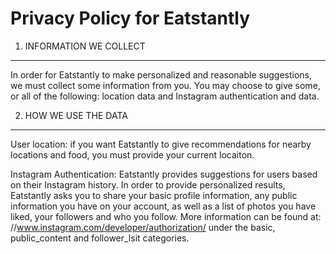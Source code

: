 Privacy Policy for Eatstantly
====================

1. INFORMATION WE COLLECT
---------------------
In order for Eatstantly to make personalized and reasonable suggestions, we must collect some information from you. You  may choose to give some, or all of the following: location data and Instagram authentication and data.

2. HOW WE USE THE DATA
---------------------
User location: if you want Eatstantly to give recommendations for nearby locations and food, you  must provide your  current locaiton.

Instagram Authentication: Eatstantly provides suggestions for users based on their Instagram history. In order to provide personalized results, Eatstantly  asks you to share your basic profile information, any public information you have on your account, as well as a list of photos you have liked, your followers and who you follow. More information can be found at: //www.instagram.com/developer/authorization/ under the basic, public_content and follower_lsit categories.  

